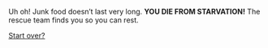 Uh oh! Junk food doesn’t last very long. **YOU DIE FROM STARVATION!** The rescue team finds you so you can rest.

[Start over?](../intro/beginning.md)
